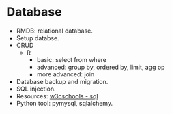 # Database

- RMDB: relational database.
- Setup databse.
- CRUD
  - R
    - basic: select from where
    - advanced: group by, ordered by, limit, agg op
    - more advanced: join
- Database backup and migration.
- SQL injection.
- Resources: [w3cschools - sql](https://www.w3schools.com/sql/default.asp)
- Python tool: pymysql, sqlalchemy.
